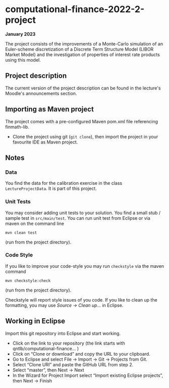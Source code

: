 # computational-finance-2022-2-project

**January 2023**

The project consists of the improvements of a Monte-Carlo simulation of an Euler-scheme discretization of a
Discrete Term Structure Model (LIBOR Market Model) and the investigation of properties of interest rate products
using this model.


## Project description

The current version of the project description can be found in the lecture's Moodle's announcements section.


## Importing as Maven project

The project comes with a pre-configured Maven pom.xml file referencing finmath-lib.

- Clone the project using git (`git clone`), then import the project in your favourite IDE as Maven project.


## Notes

### Data

You find the data for the calibration exercise in the class `LectureProjectData`. It is part of this project.

### Unit Tests

You may consider adding unit tests to your solution. You find a small stub / sample test in `src/main/test`. You can run unit test from Eclipse or via maven on the command line

```
mvn clean test
```

(run from the project directory).


### Code Style

If you like to improve your code-style you may run ``checkstyle`` via the maven command

```
mvn checkstyle:check 
```

(run from the project directory).

Checkstyle will report style issues of you code. If you like to clean up the formatting, you may use *Source -> Clean up...* in Eclipse.


## Working in Eclipse

Import this git repository into Eclipse and start working.

- Click on the link to your repository (the link starts with qntlb/computational-finance… )
- Click on “Clone or download” and copy the URL to your clipboard.
- Go to Eclipse and select File -> Import -> Git -> Projects from Git.
- Select “Clone URI” and paste the GitHub URL from step 2.
- Select “master”, then Next -> Next
- In the Wizard for Project Import select “Import existing Eclipse projects”, then Next -> Finish

